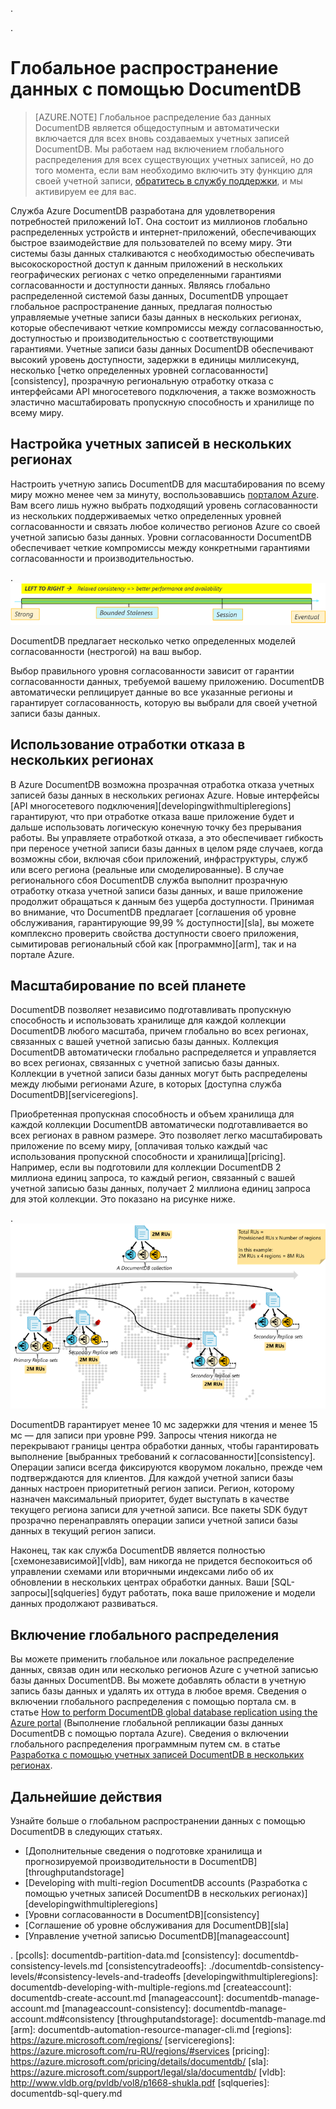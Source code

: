 .<properties
   pageTitle="Глобальное распространение данных с помощью DocumentDB | Microsoft Azure"
   description="Узнайте о георепликации в масштабах планеты, отработке отказа и восстановлении данных с помощью глобальных баз данных из Azure DocumentDB — полностью управляемой службы базы данных NoSQL."
   services="documentdb"
   documentationCenter=""
   authors="kiratp"
   manager="jhubbard"
   editor=""/>

.<tags
   ms.service="documentdb"
   ms.devlang="multiple"
   ms.topic="article"
   ms.tgt_pltfrm="na"
   ms.workload="na"
   ms.date="08/15/2016"
   ms.author="kipandya"/>
   
   
# Глобальное распространение данных с помощью DocumentDB

> [AZURE.NOTE] Глобальное распределение баз данных DocumentDB является общедоступным и автоматически включается для всех вновь создаваемых учетных записей DocumentDB. Мы работаем над включением глобального распределения для всех существующих учетных записей, но до того момента, если вам необходимо включить эту функцию для своей учетной записи, [обратитесь в службу поддержки](https://portal.azure.com/?#blade/Microsoft_Azure_Support/HelpAndSupportBlade), и мы активируем ее для вас.

Служба Azure DocumentDB разработана для удовлетворения потребностей приложений IoT. Она состоит из миллионов глобально распределенных устройств и интернет-приложений, обеспечивающих быстрое взаимодействие для пользователей по всему миру. Эти системы базы данных сталкиваются с необходимостью обеспечивать высокоскоростной доступ к данным приложений в нескольких географических регионах с четко определенными гарантиями согласованности и доступности данных. Являясь глобально распределенной системой базы данных, DocumentDB упрощает глобальное распространение данных, предлагая полностью управляемые учетные записи базы данных в нескольких регионах, которые обеспечивают четкие компромиссы между согласованностью, доступностью и производительностью с соответствующими гарантиями. Учетные записи базы данных DocumentDB обеспечивают высокий уровень доступности, задержки в единицы миллисекунд, несколько [четко определенных уровней согласованности][consistency], прозрачную региональную отработку отказа с интерфейсами API многосетевого подключения, а также возможность эластично масштабировать пропускную способность и хранилище по всему миру.

  
## Настройка учетных записей в нескольких регионах

Настроить учетную запись DocumentDB для масштабирования по всему миру можно менее чем за минуту, воспользовавшись [порталом Azure](documentdb-portal-global-replication.md). Вам всего лишь нужно выбрать подходящий уровень согласованности из нескольких поддерживаемых четко определенных уровней согласованности и связать любое количество регионов Azure со своей учетной записью базы данных. Уровни согласованности DocumentDB обеспечивает четкие компромиссы между конкретными гарантиями согласованности и производительностью.

.![DocumentDB предлагает несколько четко определенных моделей согласованности (нестрогой) на ваш выбор.][1]

DocumentDB предлагает несколько четко определенных моделей согласованности (нестрогой) на ваш выбор.

Выбор правильного уровня согласованности зависит от гарантии согласованности данных, требуемой вашему приложению. DocumentDB автоматически реплицирует данные во все указанные регионы и гарантирует согласованность, которую вы выбрали для своей учетной записи базы данных.


## Использование отработки отказа в нескольких регионах 

В Azure DocumentDB возможна прозрачная отработка отказа учетных записей базы данных в нескольких регионах Azure. Новые интерфейсы [API многосетевого подключения][developingwithmultipleregions] гарантируют, что при отработке отказа ваше приложение будет и дальше использовать логическую конечную точку без прерывания работы. Вы управляете отработкой отказа, а это обеспечивает гибкость при переносе учетной записи базы данных в целом ряде случаев, когда возможны сбои, включая сбои приложений, инфраструктуры, служб или всего региона (реальные или смоделированные). В случае регионального сбоя DocumentDB служба выполнит прозрачную отработку отказа учетной записи базы данных, и ваше приложение продолжит обращаться к данным без ущерба доступности. Принимая во внимание, что DocumentDB предлагает [соглашения об уровне обслуживания, гарантирующие 99,99 % доступности][sla], вы можете комплексно проверить свойства доступности своего приложения, сымитировав региональный сбой как [программно][arm], так и на портале Azure.


## Масштабирование по всей планете
DocumentDB позволяет независимо подготавливать пропускную способность и использовать хранилище для каждой коллекции DocumentDB любого масштаба, причем глобально во всех регионах, связанных с вашей учетной записью базы данных. Коллекция DocumentDB автоматически глобально распределяется и управляется во всех регионах, связанных с учетной записью базы данных. Коллекции в учетной записи базы данных могут быть распределены между любыми регионами Azure, в которых [доступна служба DocumentDB][serviceregions].

Приобретенная пропускная способность и объем хранилища для каждой коллекции DocumentDB автоматически подготавливается во всех регионах в равном размере. Это позволяет легко масштабировать приложение по всему миру, [оплачивая только каждый час использования пропускной способности и хранилища][pricing]. Например, если вы подготовили для коллекции DocumentDB 2 миллиона единиц запроса, то каждый регион, связанный с вашей учетной записью базы данных, получает 2 миллиона единиц запроса для этой коллекции. Это показано на рисунке ниже.

.![Масштабирование пропускной способности для коллекции DocumentDB в четырех регионах][2]

DocumentDB гарантирует менее 10 мс задержки для чтения и менее 15 мс — для записи при уровне P99. Запросы чтения никогда не перекрывают границы центра обработки данных, чтобы гарантировать выполнение [выбранных требований к согласованности][consistency]. Операции записи всегда фиксируются кворумом локально, прежде чем подтверждаются для клиентов. Для каждой учетной записи базы данных настроен приоритетный регион записи. Регион, которому назначен максимальный приоритет, будет выступать в качестве текущего региона записи для учетной записи. Все пакеты SDK будут прозрачно перенаправлять операции записи учетной записи базы данных в текущий регион записи.

Наконец, так как служба DocumentDB является полностью [схемонезависимой][vldb], вам никогда не придется беспокоиться об управлении схемами или вторичными индексами либо об их обновлении в нескольких центрах обработки данных. Ваши [SQL-запросы][sqlqueries] будут работать, пока ваше приложение и модели данных продолжают развиваться.


## Включение глобального распределения 

Вы можете применить глобальное или локальное распределение данных, связав один или несколько регионов Azure с учетной записью базы данных DocumentDB. Вы можете добавлять области в учетную запись базы данных и удалять их оттуда в любое время. Сведения о включении глобального распределения с помощью портала см. в статье [How to perform DocumentDB global database replication using the Azure portal](documentdb-portal-global-replication.md) (Выполнение глобальной репликации базы данных DocumentDB с помощью портала Azure). Сведения о включении глобального распределения программным путем см. в статье [Разработка с помощью учетных записей DocumentDB в нескольких регионах](documentdb-developing-with-multiple-regions.md).

## Дальнейшие действия

Узнайте больше о глобальном распространении данных с помощью DocumentDB в следующих статьях.

* [Дополнительные сведения о подготовке хранилища и прогнозируемой производительности в DocumentDB][throughputandstorage]
* [Developing with multi-region DocumentDB accounts (Разработка с помощью учетных записей DocumentDB в нескольких регионах)][developingwithmultipleregions]
* [Уровни согласованности в DocumentDB][consistency]
* [Соглашение об уровне обслуживания для DocumentDB][sla]
* [Управление учетной записью DocumentDB][manageaccount]

[1]: ./media/documentdb-distribute-data-globally/consistency-tradeoffs.png
[2]: ./media/documentdb-distribute-data-globally/collection-regions.png

.<!--Reference style links - using these makes the source content way more readable than using inline links-->
[pcolls]: documentdb-partition-data.md
[consistency]: documentdb-consistency-levels.md
[consistencytradeooffs]: ./documentdb-consistency-levels/#consistency-levels-and-tradeoffs
[developingwithmultipleregions]: documentdb-developing-with-multiple-regions.md
[createaccount]: documentdb-create-account.md
[manageaccount]: documentdb-manage-account.md
[manageaccount-consistency]: documentdb-manage-account.md#consistency
[throughputandstorage]: documentdb-manage.md
[arm]: documentdb-automation-resource-manager-cli.md
[regions]: https://azure.microsoft.com/regions/
[serviceregions]: https://azure.microsoft.com/ru-RU/regions/#services
[pricing]: https://azure.microsoft.com/pricing/details/documentdb/
[sla]: https://azure.microsoft.com/support/legal/sla/documentdb/
[vldb]: http://www.vldb.org/pvldb/vol8/p1668-shukla.pdf
[sqlqueries]: documentdb-sql-query.md

<!---HONumber=AcomDC_0817_2016-->